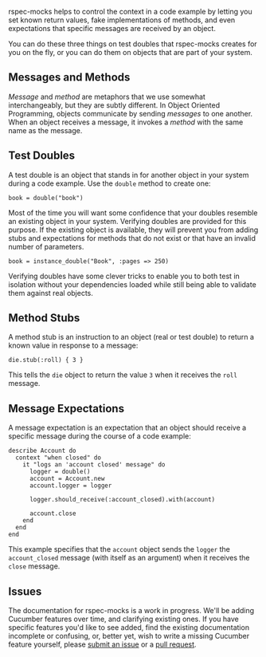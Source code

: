 rspec-mocks helps to control the context in a code example by letting you set
known return values, fake implementations of methods, and even expectations
that specific messages are received by an object.

You can do these three things on test doubles that rspec-mocks creates for you
on the fly, or you can do them on objects that are part of your system.

## Messages and Methods

_Message_ and _method_ are metaphors that we use somewhat interchangeably, but
they are subtly different.  In Object Oriented Programming, objects communicate
by sending _messages_ to one another. When an object receives a message, it
invokes a _method_ with the same name as the message.

## Test Doubles

A test double is an object that stands in for another object in your system
during a code example. Use the `double` method to create one:

    book = double("book")

Most of the time you will want some confidence that your doubles resemble an
existing object in your system. Verifying doubles are provided for this
purpose. If the existing object is available, they will prevent you from adding
stubs and expectations for methods that do not exist or that have an invalid
number of parameters.

    book = instance_double("Book", :pages => 250)

Verifying doubles have some clever tricks to enable you to both test in
isolation without your dependencies loaded while still being able to validate
them against real objects.

## Method Stubs

A method stub is an instruction to an object (real or test double) to return a
known value in response to a message:

    die.stub(:roll) { 3 }

This tells the `die` object to return the value `3` when it receives the `roll`
message.

## Message Expectations

A message expectation is an expectation that an object should receive a
specific message during the course of a code example:

    describe Account do
      context "when closed" do
        it "logs an 'account closed' message" do
          logger = double()
          account = Account.new
          account.logger = logger

          logger.should_receive(:account_closed).with(account)

          account.close
        end
      end
    end

This example specifies that the `account` object sends the `logger` the
`account_closed` message (with itself as an argument) when it receives the
`close` message.

## Issues

The documentation for rspec-mocks is a work in progress. We'll be adding
Cucumber features over time, and clarifying existing ones.  If you have
specific features you'd like to see added, find the existing documentation
incomplete or confusing, or, better yet, wish to write a missing Cucumber
feature yourself, please [submit an
issue](http://github.com/rspec/rspec-mocks/issues) or a [pull
request](http://github.com/rspec/rspec-mocks).
